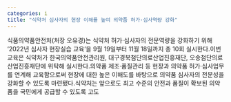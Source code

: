 ```yaml
---
categories: i
title: "식약처 심사자의 현장 이해를 높여 의약품 허가·심사역량 강화"
---
```

식품의약품안전처(처장 오유경)는 식약처 허가·심사자의 전문역량을 강화하기 위해 ‘2022년 심사자 현장실습 교육’을 9월 19일부터 11월 18일까지 총 10회 실시한다.이번 교육은 식약처가 한국의약품안전관리원, 대구경북첨단의료산업진흥재단, 오송첨단의료산업진흥재단에 위탁해 실시한다.의약품 제조·품질관리 등 현장과 의약품 허가·심사업무를 연계해 교육함으로써 현장에 대한 높은 이해도를 바탕으로 의약품 심사자의 전문성을 강화할 수 있도록 마련됐다.식약처는 앞으로도 최고 수준의 안전과 품질이 확보된 의약품을 국민에게 공급할 수 있도록 고도